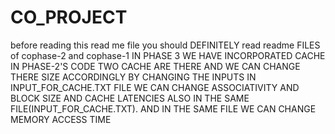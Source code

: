 # CO_PROJECT
before reading this read me file you should DEFINITELY read readme FILES of cophase-2 and cophase-1
IN PHASE 3 WE HAVE INCORPORATED CACHE IN PHASE-2'S CODE
TWO CACHE ARE THERE AND WE CAN CHANGE THERE SIZE ACCORDINGLY BY CHANGING THE INPUTS IN INPUT_FOR_CACHE.TXT FILE
WE CAN CHANGE ASSOCIATIVITY AND BLOCK SIZE AND CACHE LATENCIES ALSO IN THE SAME FILE(INPUT_FOR_CACHE.TXT).
AND IN THE SAME FILE WE CAN CHANGE MEMORY ACCESS TIME
